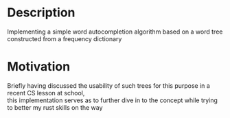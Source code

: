 # Description
Implementing a simple word autocompletion algorithm based on a word tree constructed from a frequency dictionary 

# Motivation
Briefly having discussed the usability of such trees for this purpose in a recent CS lesson at school, 
<br>this implementation serves as to further dive in to the concept while trying to better my rust skills on the way